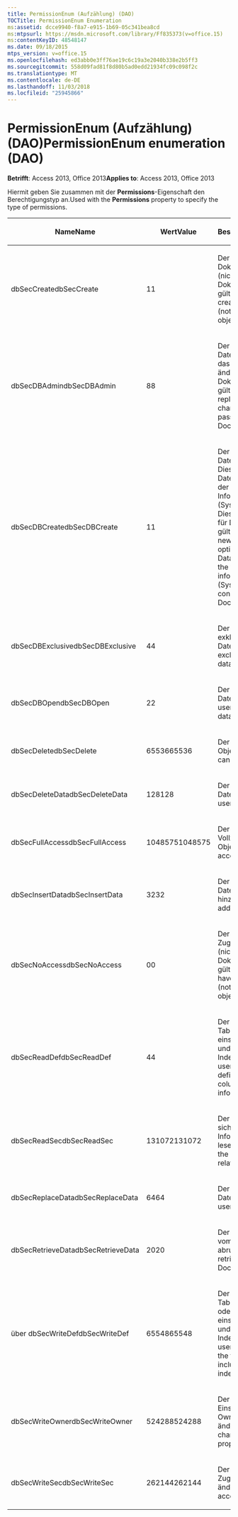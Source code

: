 ```yaml
---
title: PermissionEnum (Aufzählung) (DAO)
TOCTitle: PermissionEnum Enumeration
ms:assetid: dcce9940-f8a7-e915-1b69-05c341bea8cd
ms:mtpsurl: https://msdn.microsoft.com/library/Ff835373(v=office.15)
ms:contentKeyID: 48548147
ms.date: 09/18/2015
mtps_version: v=office.15
ms.openlocfilehash: ed3abb0e3ff76ae19c6c19a3e2040b338e2b5ff3
ms.sourcegitcommit: 558d09fad81f8d80b5ad0edd21934fc09c098f2c
ms.translationtype: MT
ms.contentlocale: de-DE
ms.lasthandoff: 11/03/2018
ms.locfileid: "25945866"
---
```

# <a name="permissionenum-enumeration-dao"></a><span data-ttu-id="8edc1-102">PermissionEnum (Aufzählung) (DAO)</span><span class="sxs-lookup"><span data-stu-id="8edc1-102">PermissionEnum enumeration (DAO)</span></span>


<span data-ttu-id="8edc1-103">**Betrifft**: Access 2013, Office 2013</span><span class="sxs-lookup"><span data-stu-id="8edc1-103">**Applies to**: Access 2013, Office 2013</span></span>

<span data-ttu-id="8edc1-104">Hiermit geben Sie zusammen mit der **Permissions**-Eigenschaft den Berechtigungstyp an.</span><span class="sxs-lookup"><span data-stu-id="8edc1-104">Used with the **Permissions** property to specify the type of permissions.</span></span>

<table>
<colgroup>
<col style="width: 33%" />
<col style="width: 33%" />
<col style="width: 33%" />
</colgroup>
<thead>
<tr class="header">
<th><p><span data-ttu-id="8edc1-105">Name</span><span class="sxs-lookup"><span data-stu-id="8edc1-105">Name</span></span></p></th>
<th><p><span data-ttu-id="8edc1-106">Wert</span><span class="sxs-lookup"><span data-stu-id="8edc1-106">Value</span></span></p></th>
<th><p><span data-ttu-id="8edc1-107">Beschreibung</span><span class="sxs-lookup"><span data-stu-id="8edc1-107">Description</span></span></p></th>
</tr>
</thead>
<tbody>
<tr class="odd">
<td><p><span data-ttu-id="8edc1-108">dbSecCreate</span><span class="sxs-lookup"><span data-stu-id="8edc1-108">dbSecCreate</span></span></p></td>
<td><p><span data-ttu-id="8edc1-109">1</span><span class="sxs-lookup"><span data-stu-id="8edc1-109">1</span></span></p></td>
<td><p><span data-ttu-id="8edc1-110">Der Benutzer kann neue Dokumente erstellen (nicht für Dokumentobjekte gültig).</span><span class="sxs-lookup"><span data-stu-id="8edc1-110">The user can create new documents (not valid for Document objects).</span></span></p></td>
</tr>
<tr class="even">
<td><p><span data-ttu-id="8edc1-111">dbSecDBAdmin</span><span class="sxs-lookup"><span data-stu-id="8edc1-111">dbSecDBAdmin</span></span></p></td>
<td><p><span data-ttu-id="8edc1-112">8</span><span class="sxs-lookup"><span data-stu-id="8edc1-112">8</span></span></p></td>
<td><p><span data-ttu-id="8edc1-113">Der Benutzer kann eine Datenbank replizieren und das Datenbankkennwort ändern (nicht für Dokumentobjekte gültig).</span><span class="sxs-lookup"><span data-stu-id="8edc1-113">The user can replicate a database and change the database password (not valid for Document objects).</span></span></p></td>
</tr>
<tr class="odd">
<td><p><span data-ttu-id="8edc1-114">dbSecDBCreate</span><span class="sxs-lookup"><span data-stu-id="8edc1-114">dbSecDBCreate</span></span></p></td>
<td><p><span data-ttu-id="8edc1-115">1</span><span class="sxs-lookup"><span data-stu-id="8edc1-115">1</span></span></p></td>
<td><p><span data-ttu-id="8edc1-p101">Der Benutzer kann neue Datenbanken erstellen. Diese Option ist nur im Datenbankencontainer in der Arbeitsgruppen-Informationsdatei (Systen.mdw) gültig. Diese Konstante ist nicht für Dokumentobjekte gültig.</span><span class="sxs-lookup"><span data-stu-id="8edc1-p101">The user can create new databases. This option is valid only on the Databases container in the workgroup information file (Systen.mdw). This constant is not valid for Document objects.</span></span></p></td>
</tr>
<tr class="even">
<td><p><span data-ttu-id="8edc1-119">dbSecDBExclusive</span><span class="sxs-lookup"><span data-stu-id="8edc1-119">dbSecDBExclusive</span></span></p></td>
<td><p><span data-ttu-id="8edc1-120">4</span><span class="sxs-lookup"><span data-stu-id="8edc1-120">4</span></span></p></td>
<td><p><span data-ttu-id="8edc1-121">Der Benutzer hat exklusiven Zugriff auf die Datenbank.</span><span class="sxs-lookup"><span data-stu-id="8edc1-121">The user has exclusive access to the database.</span></span></p></td>
</tr>
<tr class="odd">
<td><p><span data-ttu-id="8edc1-122">dbSecDBOpen</span><span class="sxs-lookup"><span data-stu-id="8edc1-122">dbSecDBOpen</span></span></p></td>
<td><p><span data-ttu-id="8edc1-123">2</span><span class="sxs-lookup"><span data-stu-id="8edc1-123">2</span></span></p></td>
<td><p><span data-ttu-id="8edc1-124">Der Benutzer kann die Datenbank öffnen.</span><span class="sxs-lookup"><span data-stu-id="8edc1-124">The user can open the database.</span></span></p></td>
</tr>
<tr class="even">
<td><p><span data-ttu-id="8edc1-125">dbSecDelete</span><span class="sxs-lookup"><span data-stu-id="8edc1-125">dbSecDelete</span></span></p></td>
<td><p><span data-ttu-id="8edc1-126">65536</span><span class="sxs-lookup"><span data-stu-id="8edc1-126">65536</span></span></p></td>
<td><p><span data-ttu-id="8edc1-127">Der Benutzer kann das Objekt löschen.</span><span class="sxs-lookup"><span data-stu-id="8edc1-127">The user can delete the object.</span></span></p></td>
</tr>
<tr class="odd">
<td><p><span data-ttu-id="8edc1-128">dbSecDeleteData</span><span class="sxs-lookup"><span data-stu-id="8edc1-128">dbSecDeleteData</span></span></p></td>
<td><p><span data-ttu-id="8edc1-129">128</span><span class="sxs-lookup"><span data-stu-id="8edc1-129">128</span></span></p></td>
<td><p><span data-ttu-id="8edc1-130">Der Benutzer kann Datensätze löschen.</span><span class="sxs-lookup"><span data-stu-id="8edc1-130">The user can delete records.</span></span></p></td>
</tr>
<tr class="even">
<td><p><span data-ttu-id="8edc1-131">dbSecFullAccess</span><span class="sxs-lookup"><span data-stu-id="8edc1-131">dbSecFullAccess</span></span></p></td>
<td><p><span data-ttu-id="8edc1-132">1048575</span><span class="sxs-lookup"><span data-stu-id="8edc1-132">1048575</span></span></p></td>
<td><p><span data-ttu-id="8edc1-133">Der Benutzer hat Vollzugriff auf das Objekt.</span><span class="sxs-lookup"><span data-stu-id="8edc1-133">The user has full access to the object.</span></span></p></td>
</tr>
<tr class="odd">
<td><p><span data-ttu-id="8edc1-134">dbSecInsertData</span><span class="sxs-lookup"><span data-stu-id="8edc1-134">dbSecInsertData</span></span></p></td>
<td><p><span data-ttu-id="8edc1-135">32</span><span class="sxs-lookup"><span data-stu-id="8edc1-135">32</span></span></p></td>
<td><p><span data-ttu-id="8edc1-136">Der Benutzer kann Datensätze hinzufügen.</span><span class="sxs-lookup"><span data-stu-id="8edc1-136">The user can add records.</span></span></p></td>
</tr>
<tr class="even">
<td><p><span data-ttu-id="8edc1-137">dbSecNoAccess</span><span class="sxs-lookup"><span data-stu-id="8edc1-137">dbSecNoAccess</span></span></p></td>
<td><p><span data-ttu-id="8edc1-138">0</span><span class="sxs-lookup"><span data-stu-id="8edc1-138">0</span></span></p></td>
<td><p><span data-ttu-id="8edc1-139">Der Benutzer hat keinen Zugriff auf das Objekt (nicht für Dokumentobjekte gültig).</span><span class="sxs-lookup"><span data-stu-id="8edc1-139">The user does not have access to the object (not valid for Document objects).</span></span></p></td>
</tr>
<tr class="odd">
<td><p><span data-ttu-id="8edc1-140">dbSecReadDef</span><span class="sxs-lookup"><span data-stu-id="8edc1-140">dbSecReadDef</span></span></p></td>
<td><p><span data-ttu-id="8edc1-141">4</span><span class="sxs-lookup"><span data-stu-id="8edc1-141">4</span></span></p></td>
<td><p><span data-ttu-id="8edc1-142">Der Benutzer kann die Tabellendefinition lesen, einschließlich Spalten- und Indexinformationen.</span><span class="sxs-lookup"><span data-stu-id="8edc1-142">The user can read the table definition, including column and index information.</span></span></p></td>
</tr>
<tr class="even">
<td><p><span data-ttu-id="8edc1-143">dbSecReadSec</span><span class="sxs-lookup"><span data-stu-id="8edc1-143">dbSecReadSec</span></span></p></td>
<td><p><span data-ttu-id="8edc1-144">131072</span><span class="sxs-lookup"><span data-stu-id="8edc1-144">131072</span></span></p></td>
<td><p><span data-ttu-id="8edc1-145">Der Benutzer kann die sicherheitsbezogenen Informationen des Objekts lesen.</span><span class="sxs-lookup"><span data-stu-id="8edc1-145">The user can read the object's security-related information.</span></span></p></td>
</tr>
<tr class="odd">
<td><p><span data-ttu-id="8edc1-146">dbSecReplaceData</span><span class="sxs-lookup"><span data-stu-id="8edc1-146">dbSecReplaceData</span></span></p></td>
<td><p><span data-ttu-id="8edc1-147">64</span><span class="sxs-lookup"><span data-stu-id="8edc1-147">64</span></span></p></td>
<td><p><span data-ttu-id="8edc1-148">Der Benutzer kann Datensätze ändern.</span><span class="sxs-lookup"><span data-stu-id="8edc1-148">The user can modify records.</span></span></p></td>
</tr>
<tr class="even">
<td><p><span data-ttu-id="8edc1-149">dbSecRetrieveData</span><span class="sxs-lookup"><span data-stu-id="8edc1-149">dbSecRetrieveData</span></span></p></td>
<td><p><span data-ttu-id="8edc1-150">20</span><span class="sxs-lookup"><span data-stu-id="8edc1-150">20</span></span></p></td>
<td><p><span data-ttu-id="8edc1-151">Der Benutzer kann Daten vom Dokumentobjekt abrufen.</span><span class="sxs-lookup"><span data-stu-id="8edc1-151">The user can retrieve data from the Document object.</span></span></p></td>
</tr>
<tr class="odd">
<td><p><span data-ttu-id="8edc1-152">über dbSecWriteDef</span><span class="sxs-lookup"><span data-stu-id="8edc1-152">dbSecWriteDef</span></span></p></td>
<td><p><span data-ttu-id="8edc1-153">65548</span><span class="sxs-lookup"><span data-stu-id="8edc1-153">65548</span></span></p></td>
<td><p><span data-ttu-id="8edc1-154">Der Benutzer kann die Tabellendefinition ändern oder löschen, einschließlich Spalten- und Indexinformationen.</span><span class="sxs-lookup"><span data-stu-id="8edc1-154">The user can modify or delete the table definition, including column and index information.</span></span></p></td>
</tr>
<tr class="even">
<td><p><span data-ttu-id="8edc1-155">dbSecWriteOwner</span><span class="sxs-lookup"><span data-stu-id="8edc1-155">dbSecWriteOwner</span></span></p></td>
<td><p><span data-ttu-id="8edc1-156">524288</span><span class="sxs-lookup"><span data-stu-id="8edc1-156">524288</span></span></p></td>
<td><p><span data-ttu-id="8edc1-157">Der Benutzer kann die Einstellung für die Owner-Eigenschaft ändern.</span><span class="sxs-lookup"><span data-stu-id="8edc1-157">The user can change the Owner property setting.</span></span></p></td>
</tr>
<tr class="odd">
<td><p><span data-ttu-id="8edc1-158">dbSecWriteSec</span><span class="sxs-lookup"><span data-stu-id="8edc1-158">dbSecWriteSec</span></span></p></td>
<td><p><span data-ttu-id="8edc1-159">262144</span><span class="sxs-lookup"><span data-stu-id="8edc1-159">262144</span></span></p></td>
<td><p><span data-ttu-id="8edc1-160">Der Benutzer kann Zugriffsberechtigungen ändern.</span><span class="sxs-lookup"><span data-stu-id="8edc1-160">The user can alter access permissions.</span></span></p></td>
</tr>
</tbody>
</table>

